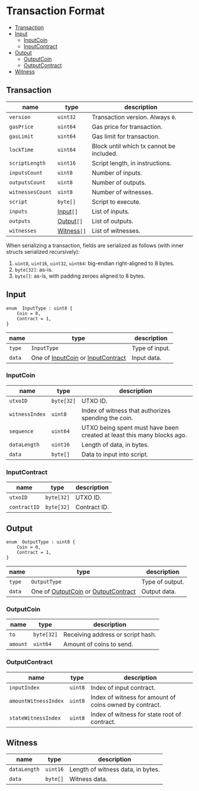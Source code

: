 # Transaction Format

- [Transaction](#transaction)
- [Input](#input)
    - [InputCoin](#inputcoin)
    - [InputContract](#inputcontract)
- [Output](#output)
    - [OutputCoin](#outputcoin)
    - [OutputContract](#outputcontract)
- [Witness](#witness)

## Transaction

| name             | type                    | description                              |
| ---------------- | ----------------------- | ---------------------------------------- |
| `version`        | `uint32`                | Transaction version. Always `0`.         |
| `gasPrice`       | `uint64`                | Gas price for transaction.               |
| `gasLimit`       | `uint64`                | Gas limit for transaction.               |
| `lockTime`       | `uint64`                | Block until which tx cannot be included. |
| `scriptLength`   | `uint16`                | Script length, in instructions.          |
| `inputsCount`    | `uint8`                 | Number of inputs.                        |
| `outputsCount`   | `uint8`                 | Number of outputs.                       |
| `witnessesCount` | `uint8`                 | Number of witnesses.                     |
| `script`         | `byte[]`                | Script to execute.                       |
| `inputs`         | [Input](#input)`[]`     | List of inputs.                          |
| `outputs`        | [Output](#output)`[]`   | List of outputs.                         |
| `witnesses`      | [Witness](#witness)`[]` | List of witnesses.                       |

When serializing a transaction, fields are serialized as follows (with inner structs serialized recursively):
1. `uint8`, `uint16`, `uint32`, `uint64`: big-endian right-aligned to 8 bytes.
1. `byte[32]`: as-is.
1. `byte[]`: as-is, with padding zeroes aligned to 8 bytes.

## Input

```
enum  InputType : uint8 {
    Coin = 0,
    Contract = 1,
}
```

| name   | type                                                              | description    |
| ------ | ----------------------------------------------------------------- | -------------- |
| `type` | `InputType`                                                       | Type of input. |
| `data` | One of [InputCoin](#inputcoin) or [InputContract](#inputcontract) | Input data.    |

### InputCoin

| name           | type       | description                                                            |
| -------------- | ---------- | ---------------------------------------------------------------------- |
| `utxoID`       | `byte[32]` | UTXO ID.                                                               |
| `witnessIndex` | `uint8`    | Index of witness that authorizes spending the coin.                    |
| `sequence`     | `uint64`   | UTXO being spent must have been created at least this many blocks ago. |
| `dataLength`   | `uint16`   | Length of data, in bytes.                                              |
| `data`         | `byte[]`   | Data to input into script.                                             |

### InputContract

| name         | type       | description  |
| ------------ | ---------- | ------------ |
| `utxoID`     | `byte[32]` | UTXO ID.     |
| `contractID` | `byte[32]` | Contract ID. |

## Output

```
enum  OutputType : uint8 {
    Coin = 0,
    Contract = 1,
}
```

| name   | type                                                                  | description     |
| ------ | --------------------------------------------------------------------- | --------------- |
| `type` | `OutputType`                                                          | Type of output. |
| `data` | One of [OutputCoin](#outputcoin) or [OutputContract](#outputcontract) | Output data.    |

### OutputCoin

| name     | type       | description                       |
| -------- | ---------- | --------------------------------- |
| `to`     | `byte[32]` | Receiving address or script hash. |
| `amount` | `uint64`   | Amount of coins to send.          |

### OutputContract

| name                 | type    | description                                             |
| -------------------- | ------- | ------------------------------------------------------- |
| `inputIndex`         | `uint8` | Index of input contract.                                |
| `amountWitnessIndex` | `uint8` | Index of witness for amount of coins owned by contract. |
| `stateWitnessIndex`  | `uint8` | Index of witness for state root of contract.            |

## Witness

| name         | type     | description                       |
| ------------ | -------- | --------------------------------- |
| `dataLength` | `uint16` | Length of witness data, in bytes. |
| `data`       | `byte[]` | Witness data.                     |
